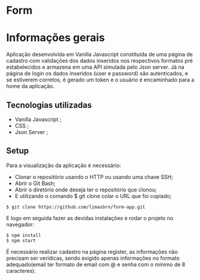 # Form

# Informações gerais


Aplicação desenvolvida em Vanilla Javascript constituída de uma página de cadastro com validações dos dados inseridos nos respectivos formatos pré estabelecidos e armazena em uma API simulada pelo Json server. Já na página de login os dados inseridos (user e password) são autenticados, e se estiverem corretos, é gerado um token e o usuário é encaminhado para a home da aplicação.

## Tecnologias utilizadas

* Vanilla Javascript ;
* CSS ;
* Json Server ;

## Setup

Para a visualização da aplicação é necessário:

* Clonar o repositório usando o HTTP ou usando uma chave SSH;
* Abrir o Git Bash;
* Abrir o diretório onde deseja ter o repositório que clonou;
* E utilizando o comando $ git clone colar o URL que foi copiado;

```
$ git clone https://github.com/limasbrn/form-app.git
```
E logo em seguida fazer as devidas instalações e rodar o projeto no navegador:
```
$ npm install
$ npm start
```

É necessário realizar cadastro na página register, as informações não precisam ser verídicas, sendo exigido apenas informações no formato adequado(email ter formato de email com @ e senha com o mínimo de 8 caracteres).